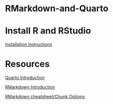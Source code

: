 # RMarkdown-and-Quarto
# Install R and RStudio
[Installation Instructions](https://posit.co/download/rstudio-desktop/)

# Resources
[Quarto Introduction](https://quarto.org/docs/get-started/hello/rstudio.html)  

[RMarkdown Introduction](https://rmarkdown.rstudio.com/lesson-1.html)


[RMarkdown cheatsheet/Chunk Options](https://rstudio.github.io/cheatsheets/html/rmarkdown.html#chunk-options)
